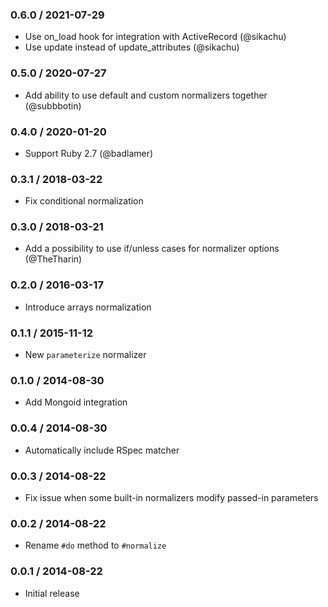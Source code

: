 ### 0.6.0 / 2021-07-29

* Use on_load hook for integration with ActiveRecord (@sikachu)
* Use update instead of update_attributes (@sikachu)

### 0.5.0 / 2020-07-27

* Add ability to use default and custom normalizers together (@subbbotin)

### 0.4.0 / 2020-01-20

* Support Ruby 2.7 (@badlamer)

### 0.3.1 / 2018-03-22

* Fix conditional normalization

### 0.3.0 / 2018-03-21

* Add a possibility to use if/unless cases for normalizer options (@TheTharin)

### 0.2.0 / 2016-03-17

* Introduce arrays normalization

### 0.1.1 / 2015-11-12

* New `parameterize` normalizer

### 0.1.0 / 2014-08-30

* Add Mongoid integration

### 0.0.4 / 2014-08-30

* Automatically include RSpec matcher

### 0.0.3 / 2014-08-22

* Fix issue when some built-in normalizers modify passed-in parameters

### 0.0.2 / 2014-08-22

* Rename `#do` method to `#normalize`

### 0.0.1 / 2014-08-22

* Initial release
